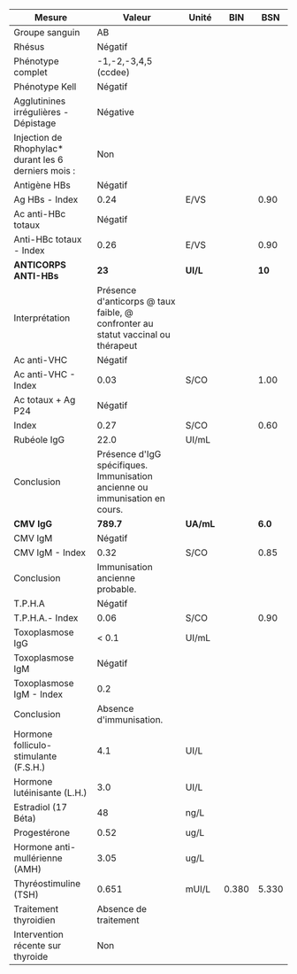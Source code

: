 |                       Mesure                       |                                     Valeur                                     |  Unité  | BIN |  BSN  |
|----------------------------------------------------|--------------------------------------------------------------------------------|---------|-----|-------|
|                   Groupe sanguin                   |                                       AB                                       |         |     |       |
|                       Rhésus                       |                                     Négatif                                    |         |     |       |
|                  Phénotype complet                 |                              -1,-2,-3,4,5 (ccdee)                              |         |     |       |
|                   Phénotype Kell                   |                                     Négatif                                    |         |     |       |
|        Agglutinines irrégulières - Dépistage       |                                    Négative                                    |         |     |       |
|Injection de Rhophylac* durant les 6 derniers mois :|                                       Non                                      |         |     |       |
|                    Antigène HBs                    |                                     Négatif                                    |         |     |       |
|                   Ag HBs - Index                   |                                      0.24                                      |   E/VS  |     |  0.90 |
|                 Ac anti-HBc totaux                 |                                     Négatif                                    |         |     |       |
|               Anti-HBc totaux - Index              |                                      0.26                                      |   E/VS  |     |  0.90 |
|               **ANTICORPS ANTI-HBs**               |                                     **23**                                     | **UI/L**|     | **10**|
|                   Interprétation                   |Présence d'anticorps @ taux faible, @ confronter au statut vaccinal ou thérapeut|         |     |       |
|                     Ac anti-VHC                    |                                     Négatif                                    |         |     |       |
|                 Ac anti-VHC - Index                |                                      0.03                                      |   S/CO  |     |  1.00 |
|                 Ac totaux + Ag P24                 |                                     Négatif                                    |         |     |       |
|                        Index                       |                                      0.27                                      |   S/CO  |     |  0.60 |
|                     Rubéole IgG                    |                                      22.0                                      |  UI/mL  |     |       |
|                     Conclusion                     |   Présence d'IgG spécifiques. Immunisation ancienne ou immunisation en cours.  |         |     |       |
|                     **CMV IgG**                    |                                    **789.7**                                   |**UA/mL**|     |**6.0**|
|                       CMV IgM                      |                                     Négatif                                    |         |     |       |
|                   CMV IgM - Index                  |                                      0.32                                      |   S/CO  |     |  0.85 |
|                     Conclusion                     |                         Immunisation ancienne probable.                        |         |     |       |
|                       T.P.H.A                      |                                     Négatif                                    |         |     |       |
|                   T.P.H.A.- Index                  |                                      0.06                                      |   S/CO  |     |  0.90 |
|                  Toxoplasmose IgG                  |                                      < 0.1                                     |  UI/mL  |     |       |
|                  Toxoplasmose IgM                  |                                     Négatif                                    |         |     |       |
|              Toxoplasmose IgM - Index              |                                       0.2                                      |         |     |       |
|                     Conclusion                     |                             Absence d'immunisation.                            |         |     |       |
|        Hormone folliculo-stimulante (F.S.H.)       |                                       4.1                                      |   UI/L  |     |       |
|             Hormone lutéinisante (L.H.)            |                                       3.0                                      |   UI/L  |     |       |
|                 Estradiol (17 Béta)                |                                       48                                       |   ng/L  |     |       |
|                    Progestérone                    |                                      0.52                                      |   ug/L  |     |       |
|           Hormone anti-mullérienne (AMH)           |                                      3.05                                      |   ug/L  |     |       |
|                Thyréostimuline (TSH)               |                                      0.651                                     |  mUI/L  |0.380| 5.330 |
|                Traitement thyroidien               |                              Absence de traitement                             |         |     |       |
|          Intervention récente sur thyroide         |                                       Non                                      |         |     |       |